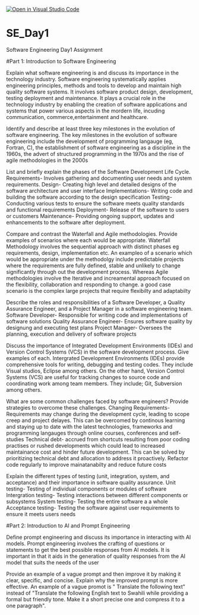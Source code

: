 [![Open in Visual Studio Code](https://classroom.github.com/assets/open-in-vscode-2e0aaae1b6195c2367325f4f02e2d04e9abb55f0b24a779b69b11b9e10269abc.svg)](https://classroom.github.com/online_ide?assignment_repo_id=15587164&assignment_repo_type=AssignmentRepo)
# SE_Day1
Software Engineering Day1 Assignment

#Part 1: Introduction to Software Engineering

Explain what software engineering is and discuss its importance in the technology industry.
Software engineering systematically applies engineering principles, methods and tools to develop and maintain high quality software systems. It involves software product design, development, testing deployment and maintenance. It plays a crucial role in the technology industry by enabling the creation of software applications and systems that power various aspects in the mordern life, incuding communication, commerce,entertainment and healthcare.

Identify and describe at least three key milestones in the evolution of software engineering.
The key milestones in the evolution of software engineering include the development of programming langauge (eg, Fortran, C), the establishment of software engineering as a discipline in the 1960s, the advert of structured programming in the 1970s and the rise of agile methodologies in the 2000s

List and briefly explain the phases of the Software Development Life Cycle.
Requirements- Involves gathering and documenting user needs and system requirements.
Design- Creating high level and detailed designs of the software architecture and user interface
Implementations- Writing code and building the software according to the design specification 
Testing- Conducting various tests to ensure the software meets quality standards and functional requirements 
Deployment- Release of the software to users or customers 
Maintenance- Providing ongoing support, updates and enhancements to the software after deployment.

Compare and contrast the Waterfall and Agile methodologies. Provide examples of scenarios where each would be appropriate.
Waterfall Methodology involves the sequential approach with distinct phases eg requirements, design, implementation etc. An exampleo of a scenario which would be appropriate under the methodolgy include predictable projects where the requirements are fully defined, stable and unlikely to change significantly through out the development process. Whereas Agile methodologies involve the Iterative and increamental approach focused on the flexibility, collaboration and responding to change. a good case scenario is the complex large projects that require flexibilty and adaptabilty

Describe the roles and responsibilities of a Software Developer, a Quality Assurance Engineer, and a Project Manager in a software engineering team.
Software Developer- Responsible for writing code and implementations of software solutions
Quality Assurance Engineer- Ensures software quality by designung and executing test plans
Project Manager- Oversees the planning, execution and delivery of software projects

Discuss the importance of Integrated Development Environments (IDEs) and Version Control Systems (VCS) in the software development process. Give examples of each.
Intergrated Development Environments (IDEs) provide comprehensive tools for writing, debugging and testing codes. They include Visual studios, Eclipse among others. On the other hand, Version Control Systems (VCS) are useful for tracking changes to source code and coordinating work among team members. They include; Git, Subversion among others.

What are some common challenges faced by software engineers? Provide strategies to overcome these challenges.
Changing Requirements- Requirements may change during the development cycle, leading to scope creep and project delayes. This can be overcomed by continous learning and staying up to date with the latest technologies, frameworks and programming langauges through online courses, conferences and self-studies
Technical debt- accrued from shortcuts resulting from poor coding practises or rushed developments which could lead to increased maintainance cost and hinder future development. This can be solved by prioritizing technical debt and allocation to address it proactively. Refactor code regularly to improve mainatanabilty and reduce future costs

Explain the different types of testing (unit, integration, system, and acceptance) and their importance in software quality assurance.
Unit testing- Testing of individual components or modules of software
Intergration testing- Testing interactions between different components or subsystems
System testing- Testing the entire software a a whole 
 Acceptance testing- Testing the software against user requirements to ensure it meets users needs

#Part 2: Introduction to AI and Prompt Engineering


Define prompt engineering and discuss its importance in interacting with AI models.
Prompt engineering involves the crafting of questions or statements to get the best possible responses from AI models. It is important in that it aids in the generation of quality responses from the AI model that suits the needs of the user

Provide an example of a vague prompt and then improve it by making it clear, specific, and concise. Explain why the improved prompt is more effective.
An example of a vague promot is " Translate the following text" instead of "Translate the following English text to Swahili while providing a formal but friendly tone. Make it a short precise one and compress it to a one paragraph".
